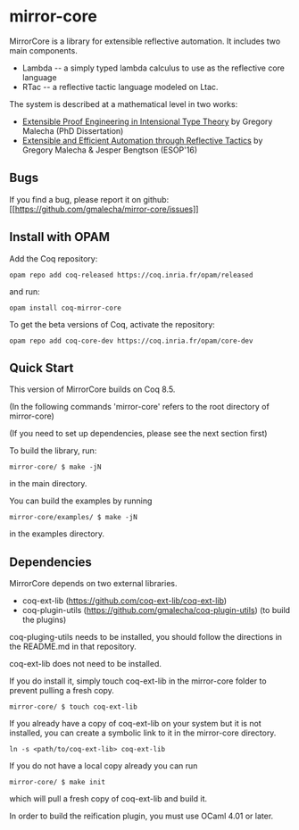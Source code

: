 mirror-core
===========

MirrorCore is a library for extensible reflective automation. It includes two
main components.

- Lambda -- a simply typed lambda calculus to use as the reflective core
  language
- RTac -- a reflective tactic language modeled on Ltac.

The system is described at a mathematical level in two works:

- [Extensible Proof Engineering in Intensional Type Theory](https://gmalecha.github.io/publications/extensible-proof-engineering-in-intensional-type-theory.html) by Gregory Malecha (PhD Dissertation)
- [Extensible and Efficient Automation through Reflective Tactics]() by Gregory Malecha & Jesper Bengtson (ESOP'16)


Bugs
----

If you find a bug, please report it on github: [[https://github.com/gmalecha/mirror-core/issues]]

Install with OPAM
-----------------
Add the Coq repository:

    opam repo add coq-released https://coq.inria.fr/opam/released

and run:

    opam install coq-mirror-core

To get the beta versions of Coq, activate the repository:

    opam repo add coq-core-dev https://coq.inria.fr/opam/core-dev


Quick Start
-----------

This version of MirrorCore builds on Coq 8.5.

(In the following commands 'mirror-core' refers to the root directory
of mirror-core)

(If you need to set up dependencies, please see the next section first)

To build the library, run:

```
mirror-core/ $ make -jN
```

in the main directory.

You can build the examples by running

```
mirror-core/examples/ $ make -jN
```

in the examples directory.

Dependencies
------------

MirrorCore depends on two external libraries.

- coq-ext-lib (https://github.com/coq-ext-lib/coq-ext-lib)
- coq-plugin-utils (https://github.com/gmalecha/coq-plugin-utils) (to build the plugins)

coq-pluging-utils needs to be installed, you should follow the
directions in the README.md in that repository.

coq-ext-lib does not need to be installed.

If you do install it, simply touch coq-ext-lib in the mirror-core
folder to prevent pulling a fresh copy.

```
mirror-core/ $ touch coq-ext-lib
```

If you already have a copy of coq-ext-lib on your system but it is not
installed, you can create a symbolic link to it in the mirror-core
directory.

```
ln -s <path/to/coq-ext-lib> coq-ext-lib
```

If you do not have a local copy already you can run

```
mirror-core/ $ make init
```

which will pull a fresh copy of coq-ext-lib and build it.

In order to build the reification plugin, you must use OCaml 4.01 or later.
